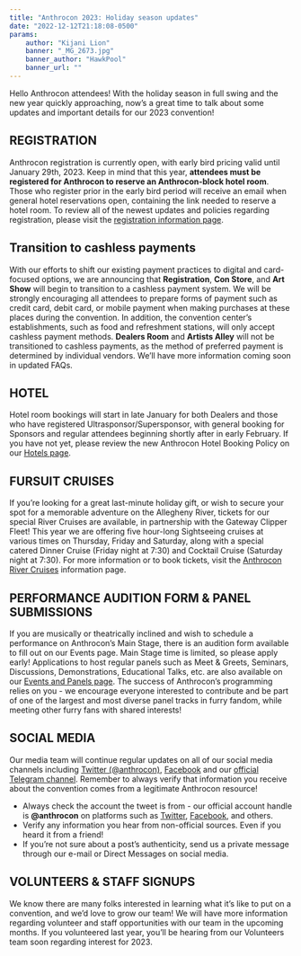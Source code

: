 ```yaml
---
title: "Anthrocon 2023: Holiday season updates"
date: "2022-12-12T21:18:08-0500"
params:
    author: "Kijani Lion"
    banner: "_MG_2673.jpg"
    banner_author: "HawkPool"
    banner_url: ""
---
```


Hello Anthrocon attendees! With the holiday season in full swing and the new year quickly approaching, now’s a great time to talk about some updates and important details for our 2023 convention!

## REGISTRATION

Anthrocon registration is currently open, with early bird pricing valid until January 29th, 2023. Keep in mind that this year, **attendees must be registered for Anthrocon to reserve an Anthrocon-block hotel room**. Those who register prior in the early bird period will receive an email when general hotel reservations open, containing the link needed to reserve a hotel room. To review all of the newest updates and policies regarding registration, please visit the [registration information page](/registration).

## Transition to cashless payments

With our efforts to shift our existing payment practices to digital and card-focused options, we are announcing that **Registration**, **Con Store**, and **Art Show** will begin to transition to a cashless payment system. We will be strongly encouraging all attendees to prepare forms of payment such as credit card, debit card, or mobile payment when making purchases at these places during the convention. In addition, the convention center’s establishments, such as food and refreshment stations, will only accept cashless payment methods. **Dealers Room** and **Artists Alley** will not be transitioned to cashless payments, as the method of preferred payment is determined by individual vendors. We’ll have more information coming soon in updated FAQs.

## HOTEL

Hotel room bookings will start in late January for both Dealers and those who have registered Ultrasponsor/Supersponsor, with general booking for Sponsors and regular attendees beginning shortly after in early February. If you have not yet, please review the new Anthrocon Hotel Booking Policy on our [Hotels page](https://www.anthrocon.org/hotel).

## FURSUIT CRUISES

If you’re looking for a great last-minute holiday gift, or wish to secure your spot for a memorable adventure on the Allegheny River, tickets for our special River Cruises are available, in partnership with the Gateway Clipper Fleet! This year we are offering five hour-long Sightseeing cruises at various times on Thursday, Friday and Saturday, along with a special catered Dinner Cruise (Friday night at 7:30) and Cocktail Cruise (Saturday night at 7:30). For more information or to book tickets, visit the [Anthrocon River Cruises](https://www.anthrocon.org/anthrocon-river-cruises) information page.

## PERFORMANCE AUDITION FORM & PANEL SUBMISSIONS

If you are musically or theatrically inclined and wish to schedule a performance on Anthrocon’s Main Stage, there is an audition form available to fill out on our Events page. Main Stage time is limited, so please apply early! Applications to host regular panels such as Meet & Greets, Seminars, Discussions, Demonstrations, Educational Talks, etc. are also available on our [Events and Panels page](/events-panels). The success of Anthrocon’s programming relies on you - we encourage everyone interested to contribute and be part of one of the largest and most diverse panel tracks in furry fandom, while meeting other furry fans with shared interests!

## SOCIAL MEDIA

Our media team will continue regular updates on all of our social media channels including [Twitter (@anthrocon)](https://twitter.com/anthrocon), [Facebook](https://www.facebook.com/Anthrocon) and our [official Telegram channel](http://t.me/anthrocon). Remember to always verify that information you receive about the convention comes from a legitimate Anthrocon resource!

- Always check the account the tweet is from - our official account handle is **@anthrocon** on platforms such as [Twitter](https://twitter.com/anthrocon), [Facebook](https://www.facebook.com/Anthrocon), and others.
- Verify any information you hear from non-official sources. Even if you heard it from a friend!
- If you’re not sure about a post’s authenticity, send us a private message through our e-mail or Direct Messages on social media.

## VOLUNTEERS & STAFF SIGNUPS

We know there are many folks interested in learning what it’s like to put on a convention, and we’d love to grow our team! We will have more information regarding volunteer and staff opportunities with our team in the upcoming months. If you volunteered last year, you’ll be hearing from our Volunteers team soon regarding interest for 2023.
